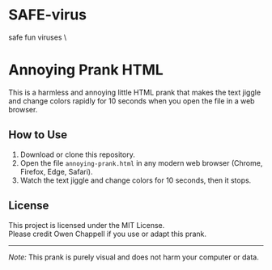 # SAFE-virus
safe fun viruses
\
# Annoying Prank HTML

This is a harmless and annoying little HTML prank that makes the text jiggle and change colors rapidly for 10 seconds when you open the file in a web browser.

## How to Use

1. Download or clone this repository.
2. Open the file `annoying-prank.html` in any modern web browser (Chrome, Firefox, Edge, Safari).
3. Watch the text jiggle and change colors for 10 seconds, then it stops.

## License

This project is licensed under the MIT License.  
Please credit Owen Chappell if you use or adapt this prank.

---

*Note:* This prank is purely visual and does not harm your computer or data.
